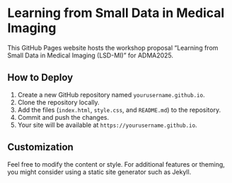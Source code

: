 # Learning from Small Data in Medical Imaging

This GitHub Pages website hosts the workshop proposal “Learning from Small Data in Medical Imaging (LSD-MI)” for ADMA2025.

## How to Deploy

1. Create a new GitHub repository named `yourusername.github.io`.
2. Clone the repository locally.
3. Add the files (`index.html`, `style.css`, and `README.md`) to the repository.
4. Commit and push the changes.
5. Your site will be available at `https://yourusername.github.io`.

## Customization

Feel free to modify the content or style. For additional features or theming, you might consider using a static site generator such as Jekyll.
